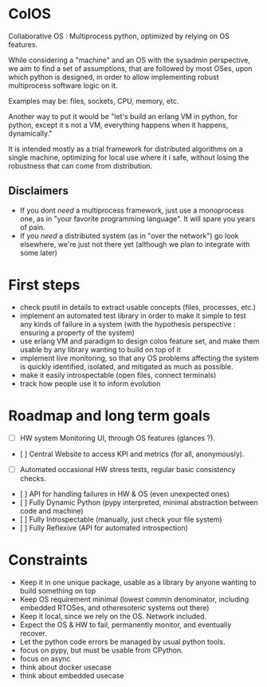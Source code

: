 # ColOS

Collaborative OS : Multiprocess python, optimized by relying on OS features.

While considering a "machine" and an OS with the sysadmin perspective, we aim to find a set of assumptions, that are followed by most OSes, upon which python is designed, in order to allow implementing robust multiprocess software logic on it.

Examples may be: files, sockets, CPU, memory, etc.

Another way to put it would be "let's build an erlang VM in python, for python, except it s not a VM, everything happens when it happens, dynamically."

It is intended mostly as a trial framework for distributed algorithms on a single machine, optimizing for local use where it i safe, without losing the robustness that can come from distribution.

Disclaimers 
-----------

- If you dont *need* a multiprocess framework, just use a monoprocess one, as in "your favorite programming language". It will spare you years of pain.
- If you *need* a distributed system (as in "over the network") go look elsewhere, we're just not there yet (although we plan to integrate with some later)


First steps 
===========

- check psutil in details to extract usable concepts (files, processes, etc.)
- implement an automated test library in order to make it simple to test any kinds of failure in a system (with the hypothesis perspective : ensuring a property of the system)
- use erlang VM and paradigm to design colos feature set, and make them usable by any library wanting to build on top of it
- implement live monitoring, so that any OS problems affecting the system is quickly identified, isolated, and mitigated as much as possible.
- make it easily introspectable (open files, connect terminals)
- track how people use it to inform evolution


Roadmap and long term goals
=========================== 

- [ ]  HW system Monitoring UI, through OS features (glances ?). 
- [ ]  Central Website to access KPI and metrics (for all, anonymously).
- [ ]  Automated occasional HW stress tests, regular basic consistency checks.
- [ ]  API for handling failures in HW & OS (even unexpected ones)
- [ ]  Fully Dynamic Python (pypy interpreted, minimal abstraction between code and machine)
- [ ]  Fully Introspectable (manually, just check your file system)
- [ ]  Fully Reflexive (API for automated introspection)


Constraints
===========

- Keep it in one unique package, usable as a library by anyone wanting to build something on top
- Keep OS requirement minimal (lowest commin denominator, including embedded RTOSes, and otheresoteric systems out there)
- Keep it local, since we rely on the OS. Network included.
- Expect the OS & HW to fail, permanently monitor, and eventually recover.
- Let the python code errors be managed by usual python tools.
- focus on pypy, but must be usable from CPython.
- focus on async
- think about docker usecase
- think about embedded usecase

